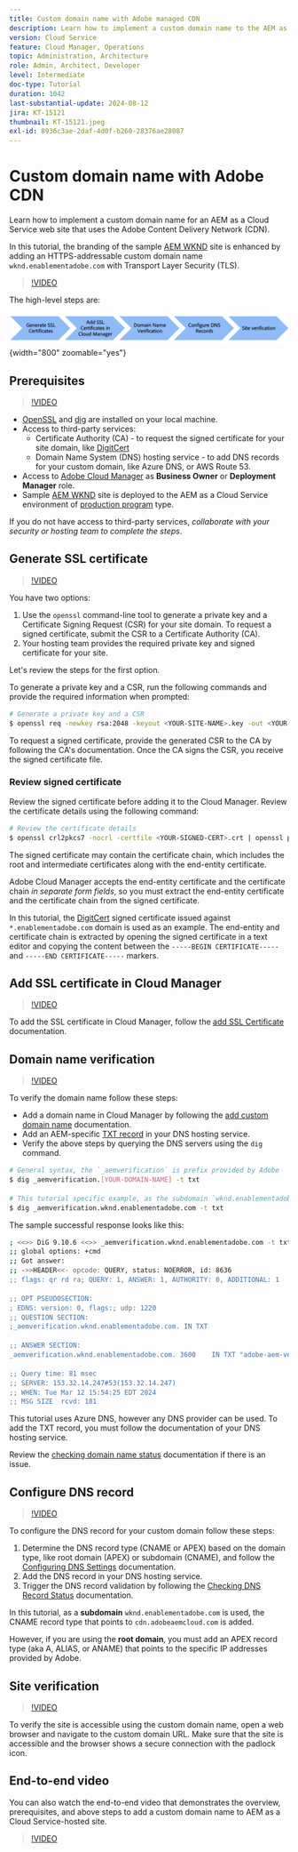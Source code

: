 ```yaml
---
title: Custom domain name with Adobe managed CDN
description: Learn how to implement a custom domain name to the AEM as a Cloud Service web site that uses an Adobe managed CDN.
version: Cloud Service
feature: Cloud Manager, Operations
topic: Administration, Architecture
role: Admin, Architect, Developer
level: Intermediate
doc-type: Tutorial
duration: 1042
last-substantial-update: 2024-08-12
jira: KT-15121
thumbnail: KT-15121.jpeg
exl-id: 8936c3ae-2daf-4d0f-b260-28376ae28087
---
```

# Custom domain name with Adobe CDN

Learn how to implement a custom domain name for an AEM as a Cloud Service web site that uses the Adobe Content Delivery Network (CDN).

In this tutorial, the branding of the sample [AEM WKND](https://github.com/adobe/aem-guides-wknd) site is enhanced by adding an HTTPS-addressable custom domain name `wknd.enablementadobe.com` with Transport Layer Security (TLS).

>[!VIDEO](https://video.tv.adobe.com/v/3427903?quality=12&learn=on)

The high-level steps are:

![Custom Domain Name with Adobe CDN](./assets/add-custom-domain-name-with-Adobe-CDN.png){width="800" zoomable="yes"}

## Prerequisites

>[!VIDEO](https://video.tv.adobe.com/v/3427909?quality=12&learn=on)

- [OpenSSL](https://www.openssl.org/) and [dig](https://www.isc.org/blogs/dns-checker/) are installed on your local machine.
- Access to third-party services:
    - Certificate Authority (CA) -  to request the signed certificate for your site domain, like [DigitCert](https://www.digicert.com/) 
    - Domain Name System (DNS) hosting service - to add DNS records for your custom domain, like Azure DNS, or AWS Route 53. 
- Access to [Adobe Cloud Manager](https://my.cloudmanager.adobe.com/) as **Business Owner** or **Deployment Manager** role.
- Sample [AEM WKND](https://github.com/adobe/aem-guides-wknd) site is deployed to the AEM as a Cloud Service environment of [production program](https://experienceleague.adobe.com/en/docs/experience-manager-cloud-service/content/implementing/using-cloud-manager/programs/introduction-production-programs) type.

If you do not have access to third-party services, _collaborate with your security or hosting team to complete the steps_.

## Generate SSL certificate

>[!VIDEO](https://video.tv.adobe.com/v/3427908?quality=12&learn=on)

You have two options:

1. Use the `openssl` command-line tool to generate a private key and a Certificate Signing Request (CSR) for your site domain. To request a signed certificate, submit the CSR to a Certificate Authority (CA).
1. Your hosting team provides the required private key and signed certificate for your site.

Let's review the steps for the first option. 

To generate a private key and a CSR, run the following commands and provide the required information when prompted:

```bash
# Generate a private key and a CSR
$ openssl req -newkey rsa:2048 -keyout <YOUR-SITE-NAME>.key -out <YOUR-SITE-NAME>.csr -nodes
```

To request a signed certificate, provide the generated CSR to the CA by following the CA's documentation. Once the CA signs the CSR, you receive the signed certificate file.

### Review signed certificate

Review the signed certificate before adding it to the Cloud Manager. Review the certificate details using the following command:

```bash
# Review the certificate details
$ openssl crl2pkcs7 -nocrl -certfile <YOUR-SIGNED-CERT>.crt | openssl pkcs7 -print_certs -noout
```

The signed certificate may contain the certificate chain, which includes the root and intermediate certificates along with the end-entity certificate. 

Adobe Cloud Manager accepts the end-entity certificate and the certificate chain _in separate form fields_, so you must extract the end-entity certificate and the certificate chain from the signed certificate.

In this tutorial, the [DigitCert](https://www.digicert.com/) signed certificate issued against `*.enablementadobe.com` domain is used as an example. The end-entity and certificate chain is extracted by opening the signed certificate in a text editor and copying the content between the `-----BEGIN CERTIFICATE-----` and `-----END CERTIFICATE-----` markers.

## Add SSL certificate in Cloud Manager

>[!VIDEO](https://video.tv.adobe.com/v/3427906?quality=12&learn=on)

To add the SSL certificate in Cloud Manager, follow the [add SSL Certificate](https://experienceleague.adobe.com/en/docs/experience-manager-cloud-service/content/implementing/using-cloud-manager/manage-ssl-certificates/add-ssl-certificate) documentation.

## Domain name verification

>[!VIDEO](https://video.tv.adobe.com/v/3427905?quality=12&learn=on)

To verify the domain name follow these steps:

- Add a domain name in Cloud Manager by following the [add custom domain name](https://experienceleague.adobe.com/en/docs/experience-manager-cloud-service/content/implementing/using-cloud-manager/custom-domain-names/add-custom-domain-name) documentation.
- Add an AEM-specific [TXT record](https://experienceleague.adobe.com/en/docs/experience-manager-cloud-service/content/implementing/using-cloud-manager/custom-domain-names/add-text-record) in your DNS hosting service.
- Verify the above steps by querying the DNS servers using the `dig` command.

```bash
# General syntax, the `_aemverification` is prefix provided by Adobe
$ dig _aemverification.[YOUR-DOMAIN-NAME] -t txt

# This tutorial specific example, as the subdomain `wknd.enablementadobe.com` is used
$ dig _aemverification.wknd.enablementadobe.com -t txt
```

The sample successful response looks like this:

```bash
; <<>> DiG 9.10.6 <<>> _aemverification.wknd.enablementadobe.com -t txt
;; global options: +cmd
;; Got answer:
;; ->>HEADER<<- opcode: QUERY, status: NOERROR, id: 8636
;; flags: qr rd ra; QUERY: 1, ANSWER: 1, AUTHORITY: 0, ADDITIONAL: 1

;; OPT PSEUDOSECTION:
; EDNS: version: 0, flags:; udp: 1220
;; QUESTION SECTION:
;_aemverification.wknd.enablementadobe.com. IN TXT

;; ANSWER SECTION:
_aemverification.wknd.enablementadobe.com. 3600    IN TXT "adobe-aem-verification=wknd.enablementadobe.com/105881/991000/bef0e843-9280-4385-9984-357ed9a4217b"

;; Query time: 81 msec
;; SERVER: 153.32.14.247#53(153.32.14.247)
;; WHEN: Tue Mar 12 15:54:25 EDT 2024
;; MSG SIZE  rcvd: 181
```

This tutorial uses Azure DNS, however any DNS provider can be used. To add the TXT record, you must follow the documentation of your DNS hosting service.

Review the [checking domain name status](https://experienceleague.adobe.com/en/docs/experience-manager-cloud-service/content/implementing/using-cloud-manager/custom-domain-names/check-domain-name-status) documentation if there is an issue.

## Configure DNS record

>[!VIDEO](https://video.tv.adobe.com/v/3427907?quality=12&learn=on)

To configure the DNS record for your custom domain follow these steps:

1. Determine the DNS record type (CNAME or APEX) based on the domain type, like root domain (APEX) or subdomain (CNAME), and follow the [Configuring DNS Settings](https://experienceleague.adobe.com/en/docs/experience-manager-cloud-service/content/implementing/using-cloud-manager/custom-domain-names/configure-dns-settings) documentation.
1. Add the DNS record in your DNS hosting service.
1. Trigger the DNS record validation by following the [Checking DNS Record Status](https://experienceleague.adobe.com/en/docs/experience-manager-cloud-service/content/implementing/using-cloud-manager/custom-domain-names/check-dns-record-status) documentation.

In this tutorial, as a **subdomain** `wknd.enablementadobe.com` is used, the CNAME record type that points to `cdn.adobeaemcloud.com` is added. 

However, if you are using the **root domain**, you must add an APEX record type (aka A, ALIAS, or ANAME) that points to the specific IP addresses provided by Adobe.

## Site verification

>[!VIDEO](https://video.tv.adobe.com/v/3427904?quality=12&learn=on)

To verify the site is accessible using the custom domain name, open a web browser and navigate to the custom domain URL. Make sure that the site is accessible and the browser shows a secure connection with the padlock icon.

## End-to-end video

You can also watch the end-to-end video that demonstrates the overview, prerequisites, and above steps to add a custom domain name to AEM as a Cloud Service-hosted site.

>[!VIDEO](https://video.tv.adobe.com/v/3427817?quality=12&learn=on)
